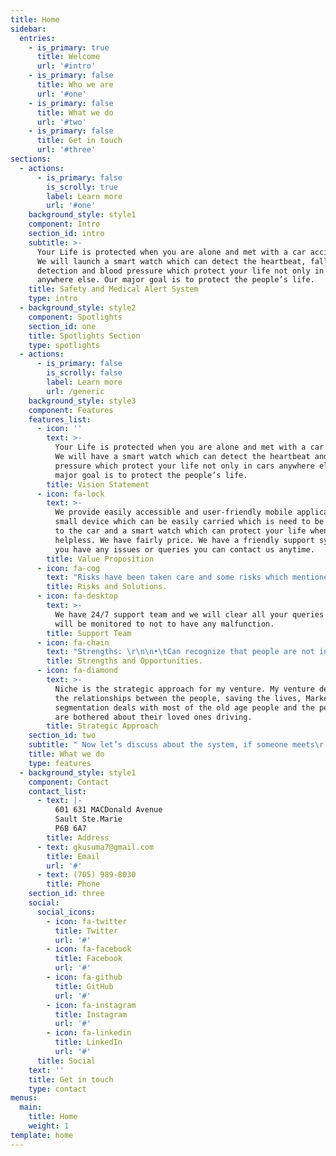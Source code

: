 ```yaml
---
title: Home
sidebar:
  entries:
    - is_primary: true
      title: Welcome
      url: '#intro'
    - is_primary: false
      title: Who we are
      url: '#one'
    - is_primary: false
      title: What we do
      url: '#two'
    - is_primary: false
      title: Get in touch
      url: '#three'
sections:
  - actions:
      - is_primary: false
        is_scrolly: true
        label: Learn more
        url: '#one'
    background_style: style1
    component: Intro
    section_id: intro
    subtitle: >-
      Your Life is protected when you are alone and met with a car accident and
      We will launch a smart watch which can detect the heartbeat, fall
      detection and blood pressure which protect your life not only in cars
      anywhere else. Our major goal is to protect the people’s life.
    title: Safety and Medical Alert System
    type: intro
  - background_style: style2
    component: Spotlights
    section_id: one
    title: Spotlights Section
    type: spotlights
  - actions:
      - is_primary: false
        is_scrolly: false
        label: Learn more
        url: /generic
    background_style: style3
    component: Features
    features_list:
      - icon: ''
        text: >-
          Your Life is protected when you are alone and met with a car accident.
          We will have a smart watch which can detect the heartbeat and blood
          pressure which protect your life not only in cars anywhere else. Our
          major goal is to protect the people’s life.
        title: Vision Statement
      - icon: fa-lock
        text: >-
          We provide easily accessible and user-friendly mobile application. A
          small device which can be easily carried which is need to be connected
          to the car and a smart watch which can protect your life when you are
          helpless. We have fairly price. We have a friendly support system if
          you have any issues or queries you can contact us anytime.
        title: Value Proposition
      - icon: fa-cog
        text: "Risks have been taken care and some risks which mentioned below will be taken care by you.\n\n1) Battery life of the mobile.\n\n2) When the smart watch is being taken off or dropped.\rFor this risk we advise the customers to not to remove the smart watch and also if it is dropped, we will arrange an alert to the mobile so that you will be aware if it is dropped."
        title: Risks and Solutions.
      - icon: fa-desktop
        text: >-
          We have 24/7 support team and we will clear all your queries and we
          will be monitored to not to have any malfunction.
        title: Support Team
      - icon: fa-chain
        text: "Strengths: \r\n\n•\tCan recognize that people are not in safe and keep a track on the heart rate, car speed, blood pressure.\r\n\n•\tMonitored every single minute and it is a stress reviler for the family members for who is staying away from them.\r\n\n•\tFairly price for the device.\r\n\nOpportunities:\n\n•\tRecognition.\r\n\n•\tWe can save people’s life.\r\n\n•\tCollaborative work.\r\n\n•\tWe can develop technically and also in health care."
        title: Strengths and Opportunities.
      - icon: fa-diamond
        text: >-
          Niche is the strategic approach for my venture. My venture deals with
          the relationships between the people, saving the lives, Market
          segmentation deals with most of the old age people and the people who
          are bothered about their loved ones driving.
        title: Strategic Approach
    section_id: two
    subtitle: " Now let’s discuss about the system, if someone meets\r with a road accident and became unconscious, so that the person/persons in\r the car cannot contact emergency services, then our alert system comes into\rthe picture. There will be a device which is connected to the OBD port in the\r car and there is also a mobile application which is connected to the device. If\r the engine has a sudden drop then with the help of the engine control unit the\r device sends a signal to the mobile application. In the mobile application we\r will already configure the emergency services contact numbers like ambulance,\rhospitals, police service and also main family members, When the device sends\r an alert to the mobile application it will give a message to all the saved\r contacts with the GPS location.\n\nIn addition to the above we will have a watch which detects the heartbeat, fall detection and blood pressure, We will upgrade the mobile application to the get an alert from the watch, If there is a sudden drop and more drop in the heartbeat and blood pressure then the mobile notifies the ambulance otherwise it just sends an alert to the family members."
    title: What we do
    type: features
  - background_style: style1
    component: Contact
    contact_list:
      - text: |-
          601 631 MACDonald Avenue
          Sault Ste.Marie
          P6B 6A7
        title: Address
      - text: gkusuma7@gmail.com
        title: Email
        url: '#'
      - text: (705) 989-8030
        title: Phone
    section_id: three
    social:
      social_icons:
        - icon: fa-twitter
          title: Twitter
          url: '#'
        - icon: fa-facebook
          title: Facebook
          url: '#'
        - icon: fa-github
          title: GitHub
          url: '#'
        - icon: fa-instagram
          title: Instagram
          url: '#'
        - icon: fa-linkedin
          title: LinkedIn
          url: '#'
      title: Social
    text: ''
    title: Get in touch
    type: contact
menus:
  main:
    title: Home
    weight: 1
template: home
---
```


